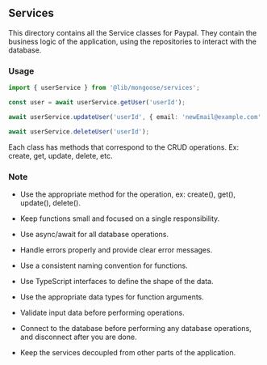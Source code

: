 ## Services

This directory contains all the Service classes for Paypal. They contain the business logic of the application, using the repositories to interact with the database.

### Usage

```typescript
import { userService } from '@lib/mongoose/services';

const user = await userService.getUser('userId');

await userService.updateUser('userId', { email: 'newEmail@example.com' });

await userService.deleteUser('userId');
```

Each class has methods that correspond to the CRUD operations. Ex: create, get, update, delete, etc.

### Note

- Use the appropriate method for the operation, ex: create(), get(), update(), delete().

- Keep functions small and focused on a single responsibility.

- Use async/await for all database operations.

- Handle errors properly and provide clear error messages.

- Use a consistent naming convention for functions.

- Use TypeScript interfaces to define the shape of the data.

- Use the appropriate data types for function arguments.

- Validate input data before performing operations.

- Connect to the database before performing any database operations, and disconnect after you are done.

- Keep the services decoupled from other parts of the application.
